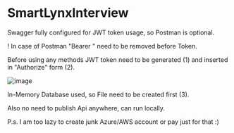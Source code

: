 # SmartLynxInterview

Swagger fully configured for JWT token usage, so Postman is optional.

! In case of Postman "Bearer " need to be removed before Token.

Before using any methods JWT token need to be generated (1) and inserted in "Authorize" form (2).

![image](https://user-images.githubusercontent.com/87911661/208521885-a9d9852e-5846-4611-a5a3-44e6d1cb3953.png)


In-Memory Database used, so File need to be created first (3).

Also no need to publish Api anywhere, can run locally.

P.s. I am too lazy to create junk Azure/AWS account or pay just for that :)
